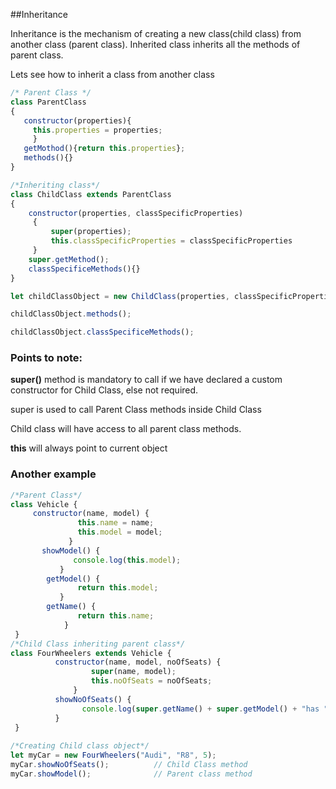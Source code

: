 ##Inheritance

Inheritance is the mechanism of creating a new class(child class) from another class (parent class). Inherited class inherits all the methods of parent class.

Lets see how to inherit a class from another class

```js
/* Parent Class */
class ParentClass
{
   constructor(properties){
     this.properties = properties;
     }
   getMothod(){return this.properties};
   methods(){}
}

/*Inheriting class*/
class ChildClass extends ParentClass
{
    constructor(properties, classSpecificProperties)
     {
         super(properties);
         this.classSpecificProperties = classSpecificProperties
     }
    super.getMethod();
    classSpecificeMethods(){}
}

let childClassObject = new ChildClass(properties, classSpecificProperties);

childClassObject.methods();

childClassObject.classSpecificeMethods();

```

### Points to note:

**super()** method is mandatory to call if we have declared a custom constructor for Child Class, else not required.

super is used to call Parent Class methods inside Child Class

Child class will have access to all parent class methods.

**this** will always point to current object


### Another example

```js
/*Parent Class*/
class Vehicle {
     constructor(name, model) {
               this.name = name;
               this.model = model;
             }
       showModel() {
              console.log(this.model);
           }
        getModel() {
               return this.model;
           }
        getName() {
               return this.name;
            }
 }
/*Child Class inheriting parent class*/
class FourWheelers extends Vehicle {
          constructor(name, model, noOfSeats) {
                  super(name, model);
                  this.noOfSeats = noOfSeats;
              }
          showNoOfSeats() {
                console.log(super.getName() + super.getModel() + "has " + this.noOfSeats + "seats");
          }
 }
 
/*Creating Child class object*/
let myCar = new FourWheelers("Audi", "R8", 5);
myCar.showNoOfSeats();          // Child Class method
myCar.showModel();              // Parent class method
```